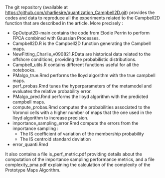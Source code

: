 The git repository (available at https://github.com/charliesire/quantization_Campbell2D.git) provides the codes and data to reproduce all the experiments related to the Campbell2D function that are described in the article. 
More precisely : 
 - GpOutput2D-main contains the code from Elodie Perrin to perform FPCA combined with Gaussian Processes. 
 - Campbell2D.R is the Campbell2D function generating the Campbell maps.
 - NewFitting_Charlie_v090821.RData are historical data related to the offshore conditions, providing the probabilistic distributions.
 - Campbell_utils.R contains different functions useful for all the notebooks.
 - PMalgo_true.Rmd performs the lloyd algorithm with the true campbell maps.
 - perf_probas.Rmd tunes the hyperparameters of the metamodel and evaluates the relative probability error.
 - PMalgo_pred.Rmd performs the lloyd algorithm with the predicted campbell maps.
 - compute_probas.Rmd computes the probabilities associated to the Voronoi cells with a higher number of maps that the one used in the lloyd algorithm to increase precision.
 - importance_sampling_error.Rmd compute the errors from the importance sampling :
    +	The IS coefficient of variation of the membership probability
    + The IS centroid standard deviation
  - error_quanti.Rmd

It also contains a file is_perf_metric.pdf providing details about the computation of the importance sampling performance metrics, and a file complexity_pma.pdf explaining the calculation of the complexity of the Prototype Maps Algorithm.
